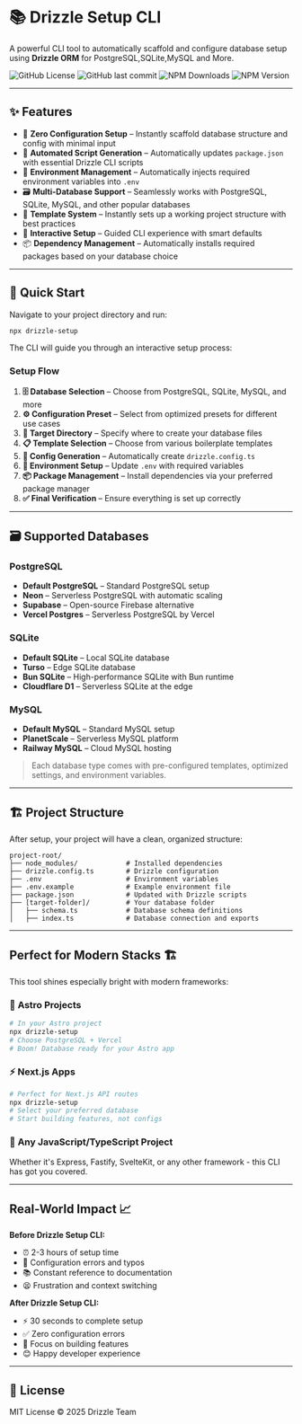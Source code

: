 # 📚 Drizzle Setup CLI

A powerful CLI tool to automatically scaffold and configure database setup using **Drizzle ORM** for PostgreSQL,SQLite,MySQL and More.

![GitHub License](https://img.shields.io/github/license/devgauravjatt/drizzle-setup?logo=github)
![GitHub last commit](https://img.shields.io/github/last-commit/devgauravjatt/drizzle-setup?logo=git)
![NPM Downloads](https://img.shields.io/npm/dw/drizzle-setup?logo=npm&color=%23f75352)
![NPM Version](https://img.shields.io/npm/v/drizzle-setup?logo=npm&color=%23f75352)

---

## ✨ Features

- 🚀 **Zero Configuration Setup** – Instantly scaffold database structure and config with minimal input
- 📜 **Automated Script Generation** – Automatically updates `package.json` with essential Drizzle CLI scripts
- 🔐 **Environment Management** – Automatically injects required environment variables into `.env`
- 🗃️ **Multi-Database Support** – Seamlessly works with PostgreSQL, SQLite, MySQL, and other popular databases
- 📁 **Template System** – Instantly sets up a working project structure with best practices
- 🎯 **Interactive Setup** – Guided CLI experience with smart defaults
- 📦 **Dependency Management** – Automatically installs required packages based on your database choice

---

## 🚀 Quick Start

Navigate to your project directory and run:

```bash
npx drizzle-setup
```

The CLI will guide you through an interactive setup process:

### Setup Flow

1. **🗄️ Database Selection** – Choose from PostgreSQL, SQLite, MySQL, and more
2. **⚙️ Configuration Preset** – Select from optimized presets for different use cases
3. **📁 Target Directory** – Specify where to create your database files
4. **📋 Template Selection** – Choose from various boilerplate templates
5. **🔧 Config Generation** – Automatically create `drizzle.config.ts`
6. **🔐 Environment Setup** – Update `.env` with required variables
7. **📦 Package Management** – Install dependencies via your preferred package manager
8. **✅ Final Verification** – Ensure everything is set up correctly

---

## 🗃️ Supported Databases

### PostgreSQL

- **Default PostgreSQL** – Standard PostgreSQL setup
- **Neon** – Serverless PostgreSQL with automatic scaling
- **Supabase** – Open-source Firebase alternative
- **Vercel Postgres** – Serverless PostgreSQL by Vercel

### SQLite

- **Default SQLite** – Local SQLite database
- **Turso** – Edge SQLite database
- **Bun SQLite** – High-performance SQLite with Bun runtime
- **Cloudflare D1** – Serverless SQLite at the edge

### MySQL

- **Default MySQL** – Standard MySQL setup
- **PlanetScale** – Serverless MySQL platform
- **Railway MySQL** – Cloud MySQL hosting

> Each database type comes with pre-configured templates, optimized settings, and environment variables.

---

## 🏗️ Project Structure

After setup, your project will have a clean, organized structure:

```
project-root/
├── node_modules/            # Installed dependencies
├── drizzle.config.ts        # Drizzle configuration
├── .env                     # Environment variables
├── .env.example             # Example environment file
├── package.json             # Updated with Drizzle scripts
├── [target-folder]/         # Your database folder
│   ├── schema.ts            # Database schema definitions
│   ├── index.ts             # Database connection and exports
```

---

## Perfect for Modern Stacks 🏗️

This tool shines especially bright with modern frameworks:

### 🚀 **Astro Projects**

```bash
# In your Astro project
npx drizzle-setup
# Choose PostgreSQL + Vercel
# Boom! Database ready for your Astro app
```

### ⚡ **Next.js Apps**

```bash
# Perfect for Next.js API routes
npx drizzle-setup
# Select your preferred database
# Start building features, not configs
```

### 🎯 **Any JavaScript/TypeScript Project**

Whether it's Express, Fastify, SvelteKit, or any other framework - this CLI has got you covered.

---

## Real-World Impact 📈

**Before Drizzle Setup CLI:**

- ⏰ 2-3 hours of setup time
- 🐛 Configuration errors and typos
- 📚 Constant reference to documentation
- 😫 Frustration and context switching

**After Drizzle Setup CLI:**

- ⚡ 30 seconds to complete setup
- ✅ Zero configuration errors
- 🎯 Focus on building features
- 😊 Happy developer experience

---

## 📄 License

MIT License © 2025 Drizzle Team